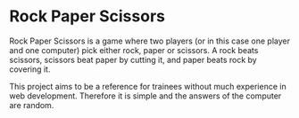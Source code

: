 # Rock Paper Scissors
Rock Paper Scissors is a game where two players (or in this case one player and one computer) pick either rock, paper or scissors. A rock beats scissors, scissors beat paper by cutting it, and paper beats rock by covering it.

This project aims to be a reference for trainees without much experience in web development. Therefore it is simple and the answers of the computer are random.
